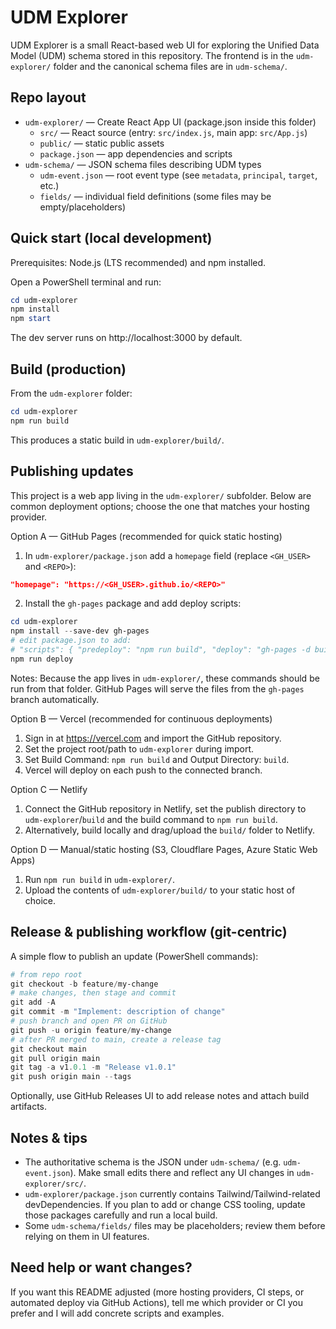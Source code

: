 # UDM Explorer

UDM Explorer is a small React-based web UI for exploring the Unified Data Model (UDM) schema stored in this repository. The frontend is in the `udm-explorer/` folder and the canonical schema files are in `udm-schema/`.

## Repo layout

- `udm-explorer/` — Create React App UI (package.json inside this folder)
  - `src/` — React source (entry: `src/index.js`, main app: `src/App.js`)
  - `public/` — static public assets
  - `package.json` — app dependencies and scripts
- `udm-schema/` — JSON schema files describing UDM types
  - `udm-event.json` — root event type (see `metadata`, `principal`, `target`, etc.)
  - `fields/` — individual field definitions (some files may be empty/placeholders)

## Quick start (local development)

Prerequisites: Node.js (LTS recommended) and npm installed.

Open a PowerShell terminal and run:

```powershell
cd udm-explorer
npm install
npm start
```

The dev server runs on http://localhost:3000 by default.

## Build (production)

From the `udm-explorer` folder:

```powershell
cd udm-explorer
npm run build
```

This produces a static build in `udm-explorer/build/`.

## Publishing updates

This project is a web app living in the `udm-explorer/` subfolder. Below are common deployment options; choose the one that matches your hosting provider.

Option A — GitHub Pages (recommended for quick static hosting)
1. In `udm-explorer/package.json` add a `homepage` field (replace `<GH_USER>` and `<REPO>`):

```json
"homepage": "https://<GH_USER>.github.io/<REPO>"
```

2. Install the `gh-pages` package and add deploy scripts:

```powershell
cd udm-explorer
npm install --save-dev gh-pages
# edit package.json to add:
# "scripts": { "predeploy": "npm run build", "deploy": "gh-pages -d build" }
npm run deploy
```

Notes: Because the app lives in `udm-explorer/`, these commands should be run from that folder. GitHub Pages will serve the files from the `gh-pages` branch automatically.

Option B — Vercel (recommended for continuous deployments)
1. Sign in at https://vercel.com and import the GitHub repository.
2. Set the project root/path to `udm-explorer` during import.
3. Set Build Command: `npm run build` and Output Directory: `build`.
4. Vercel will deploy on each push to the connected branch.

Option C — Netlify
1. Connect the GitHub repository in Netlify, set the publish directory to `udm-explorer`/`build` and the build command to `npm run build`.
2. Alternatively, build locally and drag/upload the `build/` folder to Netlify.

Option D — Manual/static hosting (S3, Cloudflare Pages, Azure Static Web Apps)
1. Run `npm run build` in `udm-explorer/`.
2. Upload the contents of `udm-explorer/build/` to your static host of choice.

## Release & publishing workflow (git-centric)

A simple flow to publish an update (PowerShell commands):

```powershell
# from repo root
git checkout -b feature/my-change
# make changes, then stage and commit
git add -A
git commit -m "Implement: description of change"
# push branch and open PR on GitHub
git push -u origin feature/my-change
# after PR merged to main, create a release tag
git checkout main
git pull origin main
git tag -a v1.0.1 -m "Release v1.0.1"
git push origin main --tags
```

Optionally, use GitHub Releases UI to add release notes and attach build artifacts.

## Notes & tips

- The authoritative schema is the JSON under `udm-schema/` (e.g. `udm-event.json`). Make small edits there and reflect any UI changes in `udm-explorer/src/`.
- `udm-explorer/package.json` currently contains Tailwind/Tailwind-related devDependencies. If you plan to add or change CSS tooling, update those packages carefully and run a local build.
- Some `udm-schema/fields/` files may be placeholders; review them before relying on them in UI features.

## Need help or want changes?

If you want this README adjusted (more hosting providers, CI steps, or automated deploy via GitHub Actions), tell me which provider or CI you prefer and I will add concrete scripts and examples.
